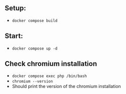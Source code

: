 ## Setup:
* `docker compose build`

## Start:
* `docker compose up -d`

## Check chromium installation
* `docker compose exec php /bin/bash`
* `chromium --version` 
* Should print the version of the chromium installation
